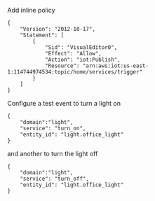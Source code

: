 Add inline policy
```
{
    "Version": "2012-10-17",
    "Statement": [
        {
            "Sid": "VisualEditor0",
            "Effect": "Allow",
            "Action": "iot:Publish",
            "Resource": "arn:aws:iot:us-east-1:114744974534:topic/home/services/trigger"
        }
    ]
}
```

Configure a test event to turn a light on
```
{
    "domain":"light",
    "service": "turn_on",
    "entity_id": "light.office_light"
}
```
and another to turn the light off
```
{
    "domain":"light",
    "service": "turn_off",
    "entity_id": "light.office_light"
}
```

